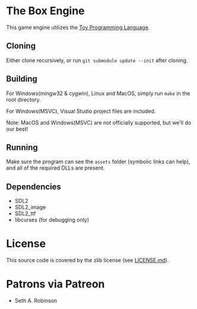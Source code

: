 # The Box Engine

This game engine utilizes the [Toy Programming Language](https://toylang.com).

## Cloning

Either clone recursively, or run `git submodule update --init` after cloning.

## Building

For Windows(mingw32 & cygwin), Linux and MacOS, simply run `make` in the root directory.

For Windows(MSVC), Visual Studio project files are included.

Note: MacOS and Windows(MSVC) are not officially supported, but we'll do our best!

## Running

Make sure the program can see the `assets` folder (symbolic links can help), and all of the required DLLs are present.

## Dependencies

* SDL2
* SDL2_image
* SDL2_ttf
* libcurses (for debugging only)

# License

This source code is covered by the zlib license (see [LICENSE.md](LICENSE.md)).

# Patrons via Patreon

* Seth A. Robinson

